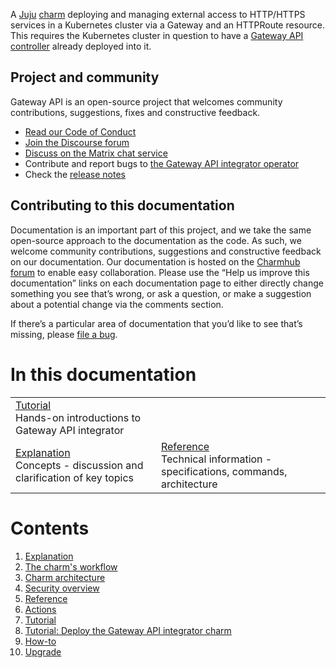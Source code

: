 A [Juju](https://juju.is/) [charm](https://documentation.ubuntu.com/juju/3.6/reference/charm/) deploying and managing external access to HTTP/HTTPS services in a
Kubernetes cluster via a Gateway and an HTTPRoute resource. This requires the Kubernetes
cluster in question to have a [Gateway API controller](https://gateway-api.sigs.k8s.io/implementations/) already deployed into it.

## Project and community

Gateway API is an open-source project that welcomes community contributions, suggestions, fixes and constructive feedback.

* [Read our Code of Conduct](https://ubuntu.com/community/code-of-conduct)
* [Join the Discourse forum](https://discourse.charmhub.io/tag/gateway-api)
* [Discuss on the Matrix chat service](https://matrix.to/#/#charmhub-charmdev:ubuntu.com)
* Contribute and report bugs to [the Gateway API integrator operator](https://github.com/canonical/gateway-api-integrator-operator)
* Check the [release notes](https://github.com/canonical/gateway-api-integrator-operator/releases)

## Contributing to this documentation

Documentation is an important part of this project, and we take the same open-source approach to the documentation as the code. As such, we welcome community contributions, suggestions and constructive feedback on our documentation. Our documentation is hosted on the [Charmhub forum](https://discourse.charmhub.io/) to enable easy collaboration. Please use the “Help us improve this documentation” links on each documentation page to either directly change something you see that’s wrong, or ask a question, or make a suggestion about a potential change via the comments section.

If there’s a particular area of documentation that you’d like to see that’s missing, please [file a bug](https://github.com/canonical/gateway-api-integrator-operator/issues).

# In this documentation
|||
|-----------------|----------------|
| [Tutorial](tutorial)</br>  Hands-on introductions to Gateway API integrator ||
| [Explanation](explanation) </br>  Concepts - discussion and clarification of key topics | [Reference](reference) </br>  Technical information - specifications, commands, architecture |

# Contents

1. [Explanation](explanation)
  1. [The charm's workflow](explanation/workflow.md)
  1. [Charm architecture](explanation/charm-architecture.md)
  1. [Security overview](explanation/security-overview.md)
1. [Reference](reference)
  1. [Actions](reference/actions.md)
1. [Tutorial](tutorial)
  1. [Tutorial: Deploy the Gateway API integrator charm](tutorial/getting-started.md)
1. [How-to](how-to)
  1. [Upgrade](how-to/upgrade.md)